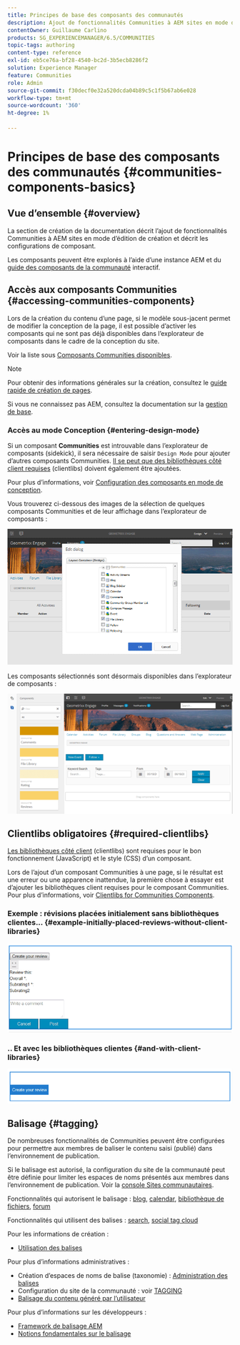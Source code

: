 ```yaml
---
title: Principes de base des composants des communautés
description: Ajout de fonctionnalités Communities à AEM sites en mode d’édition et configuration de composants
contentOwner: Guillaume Carlino
products: SG_EXPERIENCEMANAGER/6.5/COMMUNITIES
topic-tags: authoring
content-type: reference
exl-id: eb5ce76a-bf28-4540-bc2d-3b5ecb8286f2
solution: Experience Manager
feature: Communities
role: Admin
source-git-commit: f30decf0e32a520dcda04b89c5c1f5b67ab6e028
workflow-type: tm+mt
source-wordcount: '360'
ht-degree: 1%

---
```


# Principes de base des composants des communautés {#communities-components-basics}

## Vue d’ensemble {#overview}

La section de création de la documentation décrit l’ajout de fonctionnalités Communities à AEM sites en mode d’édition de création et décrit les configurations de composant.

Les composants peuvent être explorés à l’aide d’une instance AEM et du [guide des composants de la communauté](components-guide.md) interactif.

## Accès aux composants Communities {#accessing-communities-components}

Lors de la création du contenu d’une page, si le modèle sous-jacent permet de modifier la conception de la page, il est possible d’activer les composants qui ne sont pas déjà disponibles dans l’explorateur de composants dans le cadre de la conception du site.

Voir la liste sous [Composants Communities disponibles](author-communities.md#available-communities-components).

>[!NOTE]
>
>Pour obtenir des informations générales sur la création, consultez le [guide rapide de création de pages](../../help/sites-authoring/qg-page-authoring.md).
>
>Si vous ne connaissez pas AEM, consultez la documentation sur la [gestion de base](../../help/sites-authoring/basic-handling.md).

### Accès au mode Conception {#entering-design-mode}

Si un composant **Communities** est introuvable dans l’explorateur de composants (sidekick), il sera nécessaire de saisir `Design Mode` pour ajouter d’autres composants Communities. [Il se peut que des bibliothèques côté client requises](#required-clientlibs) (clientlibs) doivent également être ajoutées.

Pour plus d’informations, voir [Configuration des composants en mode de conception](../../help/sites-authoring/default-components-designmode.md).

Vous trouverez ci-dessous des images de la sélection de quelques composants Communities et de leur affichage dans l’explorateur de composants :

![component-design](assets/component-design.png)

Les composants sélectionnés sont désormais disponibles dans l’explorateur de composants :

![component-design1](assets/component-design1.png)

## Clientlibs obligatoires {#required-clientlibs}

[Les bibliothèques côté client](../../help/sites-developing/clientlibs.md) (clientlibs) sont requises pour le bon fonctionnement (JavaScript) et le style (CSS) d’un composant.

Lors de l’ajout d’un composant Communities à une page, si le résultat est une erreur ou une apparence inattendue, la première chose à essayer est d’ajouter les bibliothèques client requises pour le composant Communities. Pour plus d’informations, voir [Clientlibs for Communities Components](clientlibs.md).

### Exemple : révisions placées initialement sans bibliothèques clientes... {#example-initially-placed-reviews-without-client-libraries}

![clientlibs1](assets/clientlibs1.png)

### .. Et avec les bibliothèques clientes {#and-with-client-libraries}

![clientlibs2](assets/clientlibs2.png)

## Balisage {#tagging}

De nombreuses fonctionnalités de Communities peuvent être configurées pour permettre aux membres de baliser le contenu saisi (publié) dans l’environnement de publication.

Si le balisage est autorisé, la configuration du site de la communauté peut être définie pour limiter les espaces de noms présentés aux membres dans l’environnement de publication. Voir la [console Sites communautaires](sites-console.md#tagging).

Fonctionnalités qui autorisent le balisage : [blog](blog-feature.md), [calendar](calendar.md), [bibliothèque de fichiers](file-library.md), [forum](forum.md)

Fonctionnalités qui utilisent des balises : [search](search.md), [social tag cloud](tagcloud.md)

Pour les informations de création :

* [Utilisation des balises](../../help/sites-authoring/tags.md)

Pour plus d’informations administratives :

* Création d’espaces de noms de balise (taxonomie) : [Administration des balises](../../help/sites-administering/tags.md)
* Configuration du site de la communauté : voir [TAGGING](sites-console.md#tagging)
* [Balisage du contenu généré par l’utilisateur](../../help/sites-authoring/tags.md)

Pour plus d’informations sur les développeurs :

* [Framework de balisage AEM](../../help/sites-developing/framework.md)
* [Notions fondamentales sur le balisage](tag.md)
